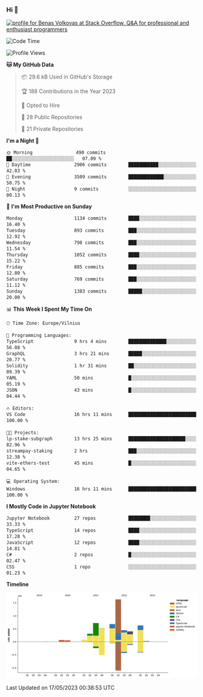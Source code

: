 ### Hi 👋
<a href="https://stackoverflow.com/users/14954249/benas-volkovas"><img src="https://stackoverflow.com/users/flair/14954249.png?theme=dark" width="208" height="58" alt="profile for Benas Volkovas at Stack Overflow, Q&amp;A for professional and enthusiast programmers" title="profile for Benas Volkovas at Stack Overflow, Q&amp;A for professional and enthusiast programmers"></a>

<!--START_SECTION:waka-->
![Code Time](http://img.shields.io/badge/Code%20Time-1%2C456%20hrs%203%20mins-blue)

![Profile Views](http://img.shields.io/badge/Profile%20Views-0-blue)

**🐱 My GitHub Data** 

> 📦 29.6 kB Used in GitHub's Storage 
 > 
> 🏆 188 Contributions in the Year 2023
 > 
> 💼 Opted to Hire
 > 
> 📜 28 Public Repositories 
 > 
> 🔑 21 Private Repositories 
 > 
**I'm a Night 🦉** 

```text
🌞 Morning                490 commits         ██░░░░░░░░░░░░░░░░░░░░░░░   07.09 % 
🌆 Daytime                2906 commits        ███████████░░░░░░░░░░░░░░   42.03 % 
🌃 Evening                3509 commits        █████████████░░░░░░░░░░░░   50.75 % 
🌙 Night                  9 commits           ░░░░░░░░░░░░░░░░░░░░░░░░░   00.13 % 
```
📅 **I'm Most Productive on Sunday** 

```text
Monday                   1134 commits        ████░░░░░░░░░░░░░░░░░░░░░   16.40 % 
Tuesday                  893 commits         ███░░░░░░░░░░░░░░░░░░░░░░   12.92 % 
Wednesday                798 commits         ███░░░░░░░░░░░░░░░░░░░░░░   11.54 % 
Thursday                 1052 commits        ████░░░░░░░░░░░░░░░░░░░░░   15.22 % 
Friday                   885 commits         ███░░░░░░░░░░░░░░░░░░░░░░   12.80 % 
Saturday                 769 commits         ███░░░░░░░░░░░░░░░░░░░░░░   11.12 % 
Sunday                   1383 commits        █████░░░░░░░░░░░░░░░░░░░░   20.00 % 
```


📊 **This Week I Spent My Time On** 

```text
🕑︎ Time Zone: Europe/Vilnius

💬 Programming Languages: 
TypeScript               9 hrs 4 mins        ██████████████░░░░░░░░░░░   56.08 % 
GraphQL                  3 hrs 21 mins       █████░░░░░░░░░░░░░░░░░░░░   20.77 % 
Solidity                 1 hr 31 mins        ██░░░░░░░░░░░░░░░░░░░░░░░   09.39 % 
YAML                     50 mins             █░░░░░░░░░░░░░░░░░░░░░░░░   05.19 % 
JSON                     43 mins             █░░░░░░░░░░░░░░░░░░░░░░░░   04.44 % 

🔥 Editors: 
VS Code                  16 hrs 11 mins      █████████████████████████   100.00 % 

🐱‍💻 Projects: 
lp-stake-subgraph        13 hrs 25 mins      █████████████████████░░░░   82.96 % 
streampay-staking        2 hrs               ███░░░░░░░░░░░░░░░░░░░░░░   12.38 % 
vite-ethers-test         45 mins             █░░░░░░░░░░░░░░░░░░░░░░░░   04.65 % 

💻 Operating System: 
Windows                  16 hrs 11 mins      █████████████████████████   100.00 % 
```

**I Mostly Code in Jupyter Notebook** 

```text
Jupyter Notebook         27 repos            ████████░░░░░░░░░░░░░░░░░   33.33 % 
TypeScript               14 repos            ████░░░░░░░░░░░░░░░░░░░░░   17.28 % 
JavaScript               12 repos            ████░░░░░░░░░░░░░░░░░░░░░   14.81 % 
C#                       2 repos             █░░░░░░░░░░░░░░░░░░░░░░░░   02.47 % 
CSS                      1 repo              ░░░░░░░░░░░░░░░░░░░░░░░░░   01.23 % 
```



**Timeline**

![Lines of Code chart](https://raw.githubusercontent.com/BenasVolkovas/BenasVolkovas/main/assets/bar_graph.png)


 Last Updated on 17/05/2023 00:38:53 UTC
<!--END_SECTION:waka-->
